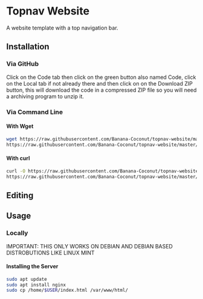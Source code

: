# Topnav Website

A website template with a top navigation bar.

## Installation

### Via GitHub

Click on the Code tab then click on the green button also named Code,
click on the Local tab if not already there and then click on on the
Download ZIP button, this will download the code in a compressed ZIP
file so you will need a archiving program to unzip it.

### Via Command Line

#### With Wget

```bash
wget https://raw.githubusercontent.com/Banana-Coconut/topnav-website/master/index.html 
https://raw.githubusercontent.com/Banana-Coconut/topnav-website/master/styles.css
```
#### With curl

```bash
curl -O https://raw.githubusercontent.com/Banana-Coconut/topnav-website/master/index.html 
https://raw.githubusercontent.com/Banana-Coconut/topnav-website/master/styles.css
```
## Editing

## Usage

### Locally

IMPORTANT: THIS ONLY WORKS ON DEBIAN AND DEBIAN BASED DISTROBUTIONS LIKE LINUX MINT

#### Installing the Server
```bash
sudo apt update
sudo apt install nginx
sudo cp /home/$USER/index.html /var/www/html/ 
```
